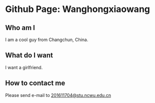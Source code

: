 # Github Page: Wanghongxiaowang
## Who am I
I am a cool guy from Changchun, China.
## What do I want
I want a girlfriend.
## How to contact me
Please send e-mail to 201611704@stu.ncwu.edu.cn
